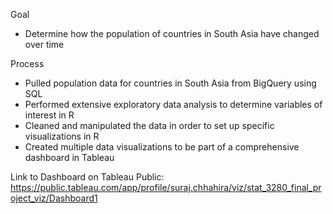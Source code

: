 Goal
- Determine how the population of countries in South Asia have changed over time

Process
- Pulled population data for countries in South Asia from BigQuery using SQL
- Performed extensive exploratory data analysis to determine variables of interest in R
- Cleaned and manipulated the data in order to set up specific visualizations in R
- Created multiple data visualizations to be part of a comprehensive dashboard in Tableau

Link to Dashboard on Tableau Public: 
https://public.tableau.com/app/profile/suraj.chhahira/viz/stat_3280_final_project_viz/Dashboard1
